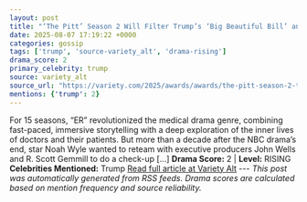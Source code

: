 ```yaml
---
layout: post
title: "‘The Pitt’ Season 2 Will Filter Trump’s ‘Big Beautiful Bill’ and Medicaid Changes Into Storylines: ‘We Take Our Platform Seriously’"
date: 2025-08-07 17:19:22 +0000
categories: gossip
tags: ['trump', 'source-variety_alt', 'drama-rising']
drama_score: 2
primary_celebrity: trump
source: variety_alt
source_url: "https://variety.com/2025/awards/awards/the-pitt-season-2-trump-big-beautiful-bill-medicaid-1236481221/"
mentions: {'trump': 2}
---
```


For 15 seasons, “ER” revolutionized the medical drama genre, combining fast-paced, immersive storytelling with a deep exploration of the inner lives of doctors and their patients. But more than a decade after the NBC drama’s end, star Noah Wyle wanted to reteam with executive producers John Wells and R. Scott Gemmill to do a check-up […] **Drama Score:** 2 | **Level:** RISING **Celebrities Mentioned:** Trump [Read full article at Variety Alt](https://variety.com/2025/awards/awards/the-pitt-season-2-trump-big-beautiful-bill-medicaid-1236481221/) --- *This post was automatically generated from RSS feeds. Drama scores are calculated based on mention frequency and source reliability.*